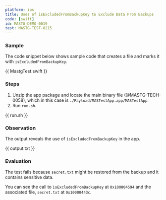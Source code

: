 ```yaml
---
platform: ios
title: Uses of isExcludedFromBackupKey to Exclude Data From Backups
code: [swift]
id: MASTG-DEMO-0019
test: MASTG-TEST-0215
---
```


### Sample

The code snippet below shows sample code that creates a file and marks it with `isExcludedFromBackupKey`.

{{ MastgTest.swift }}

### Steps

1. Unzip the app package and locate the main binary file (@MASTG-TECH-0058), which in this case is `./Payload/MASTestApp.app/MASTestApp`.
2. Run `run.sh`.

{{ run.sh }}

### Observation

The output reveals the use of `isExcludedFromBackupKey` in the app.

{{ output.txt }}

### Evaluation

The test fails because `secret.txt` might be restored from the backup and it contains sensitive data.

You can see the call to `isExcludedFromBackupKey` at `0x100004594` and the associated file, `secret.txt` at `0x10000443c`.
